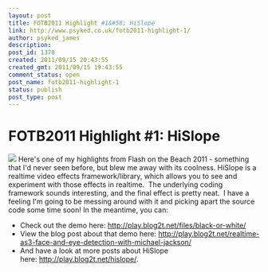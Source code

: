 ```yaml
---
layout: post
title: FOTB2011 Highlight #1&#58; HiSlope
link: http://www.psyked.co.uk/fotb2011-highlight-1/
author: psyked_james
description: 
post_id: 1378
created: 2011/09/15 20:43:55
created_gmt: 2011/09/15 19:43:55
comment_status: open
post_name: fotb2011-highlight-1
status: publish
post_type: post
---
```


# FOTB2011 Highlight #1: HiSlope

![](http://uploads.psyked.co.uk/2011/09/hislope-screenshot.png) Here's one of my highlights from Flash on the Beach 2011 - something that I'd never seen before, but blew me away with its coolness. HiSlope is a realtime video effects framework/library, which allows you to see and experiment with those effects in realtime.  The underlying coding framework sounds interesting, and the final effect is pretty neat.  I have a feeling I'm going to be messing around with it and picking apart the source code some time soon! In the meantime, you can: 

  * Check out the demo here: <http://play.blog2t.net/files/black-or-white/>
  * View the blog post about that demo here: <http://play.blog2t.net/realtime-as3-face-and-eye-detection-with-michael-jackson/>
  * And have a look at more posts about HiSlope here: <http://play.blog2t.net/hislope/>.